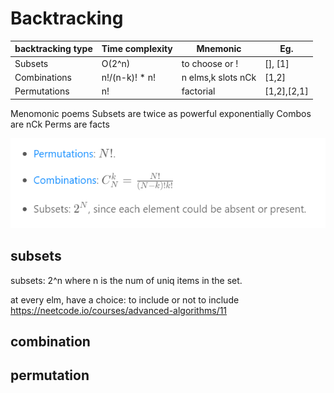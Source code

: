 # Backtracking

| backtracking type  | Time complexity | Mnemonic            | Eg.             |
| -------------------| --------------- |--------------------|-----------------| 
| Subsets            | O(2^n)          | to choose or !     | [], [1]         |
| Combinations       | n!/(n-k)! * n!  | n elms,k slots nCk | [1,2]           | 
| Permutations       | n!              | factorial          | [1,2],[2,1]     | 

Menomonic poems
Subsets are twice as powerful exponentially
Combos are nCk
Perms are facts

![formula](https://github.com/trohit/leetcode/blob/main/images/backtracking.PNG)

## subsets
subsets: 2^n
where n is the num of uniq items in the set.

at every elm, have a choice:
to include or not to include
https://neetcode.io/courses/advanced-algorithms/11

## combination
## permutation
